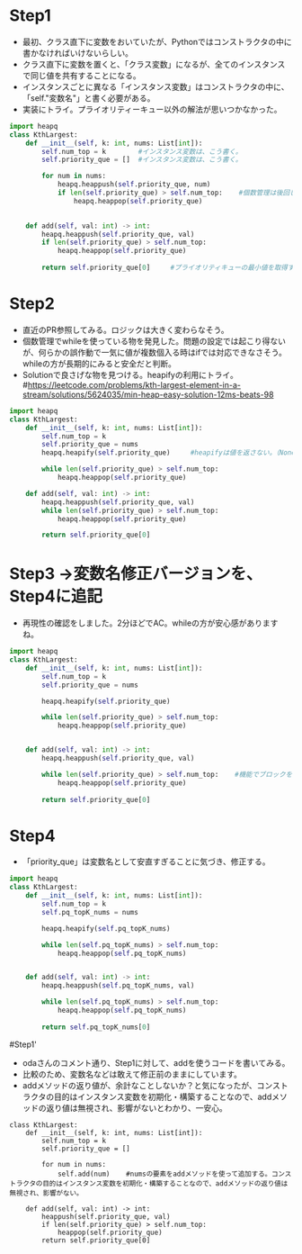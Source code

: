 # Step1
- 最初、クラス直下に変数をおいていたが、Pythonではコンストラクタの中に書かなければいけないらしい。
- クラス直下に変数を置くと、「クラス変数」になるが、全てのインスタンスで同じ値を共有することになる。
- インスタンスごとに異なる「インスタンス変数」はコンストラクタの中に、「self."変数名"」と書く必要がある。
- 実装にトライ。プライオリティーキュー以外の解法が思いつかなかった。
```python
import heapq
class KthLargest:
    def __init__(self, k: int, nums: List[int]):
        self.num_top = k        #インスタンス変数は、こう書く。
        self.priority_que = []  #インスタンス変数は、こう書く。

        for num in nums:
            heapq.heappush(self.priority_que, num)
            if len(self.priority_que) > self.num_top:    #個数管理は後回しにするのではなく、追加した瞬間にやりたい。
                heapq.heappop(self.priority_que)
        

    def add(self, val: int) -> int:
        heapq.heappush(self.priority_que, val)
        if len(self.priority_que) > self.num_top:
            heapq.heappop(self.priority_que)
        
        return self.priority_que[0]     #プライオリティキューの最小値を取得するだけでOK、削除は不要なのでpopしたらダメ。
```

# Step2
- 直近のPR参照してみる。ロジックは大きく変わらなそう。
- 個数管理でwhileを使っている物を発見した。問題の設定では起こり得ないが、何らかの誤作動で一気に値が複数個入る時はifでは対応できなさそう。whileの方が長期的にみると安全だと判断。
- Solutionで良さげな物を見つける。heapifyの利用にトライ。
#https://leetcode.com/problems/kth-largest-element-in-a-stream/solutions/5624035/min-heap-easy-solution-12ms-beats-98

```python
import heapq
class KthLargest:
    def __init__(self, k: int, nums: List[int]):
        self.num_top = k
        self.priority_que = nums
        heapq.heapify(self.priority_que)     #heapifyは値を返さない。（Noneを返す。）

        while len(self.priority_que) > self.num_top:
            heapq.heappop(self.priority_que)

    def add(self, val: int) -> int:
        heapq.heappush(self.priority_que, val)
        while len(self.priority_que) > self.num_top:
            heapq.heappop(self.priority_que)

        return self.priority_que[0]
```

# Step3 ->変数名修正バージョンを、Step4に追記
- 再現性の確認をしました。2分ほどでAC。whileの方が安心感がありますね。
```python
import heapq
class KthLargest:
    def __init__(self, k: int, nums: List[int]):
        self.num_top = k
        self.priority_que = nums

        heapq.heapify(self.priority_que)

        while len(self.priority_que) > self.num_top:
            heapq.heappop(self.priority_que)


    def add(self, val: int) -> int:
        heapq.heappush(self.priority_que, val)

        while len(self.priority_que) > self.num_top:    #機能でブロックを分ける（小さなこだわり）
            heapq.heappop(self.priority_que)
        
        return self.priority_que[0]
```

# Step4
- 「priority_que」は変数名として安直すぎることに気づき、修正する。

```python
import heapq
class KthLargest:
    def __init__(self, k: int, nums: List[int]):
        self.num_top = k
        self.pq_topK_nums = nums

        heapq.heapify(self.pq_topK_nums)

        while len(self.pq_topK_nums) > self.num_top:
            heapq.heappop(self.pq_topK_nums)


    def add(self, val: int) -> int:
        heapq.heappush(self.pq_topK_nums, val)

        while len(self.pq_topK_nums) > self.num_top:
            heapq.heappop(self.pq_topK_nums)
        
        return self.pq_topK_nums[0]
```

#Step1'
- odaさんのコメント通り、Step1に対して、addを使うコードを書いてみる。
- 比較のため、変数名などは敢えて修正前のままにしています。
- addメソッドの返り値が、余計なことしないか？と気になったが、コンストラクタの目的はインスタンス変数を初期化・構築することなので、addメソッドの返り値は無視され、影響がないとわかり、一安心。
```
class KthLargest:
    def __init__(self, k: int, nums: List[int]):
        self.num_top = k
        self.priority_que = []

        for num in nums:
            self.add(num)    #numsの要素をaddメソッドを使って追加する。コンストラクタの目的はインスタンス変数を初期化・構築することなので、addメソッドの返り値は無視され、影響がない。

    def add(self, val: int) -> int:
        heappush(self.priority_que, val)
        if len(self.priority_que) > self.num_top:
            heappop(self.priority_que)
        return self.priority_que[0]
```
